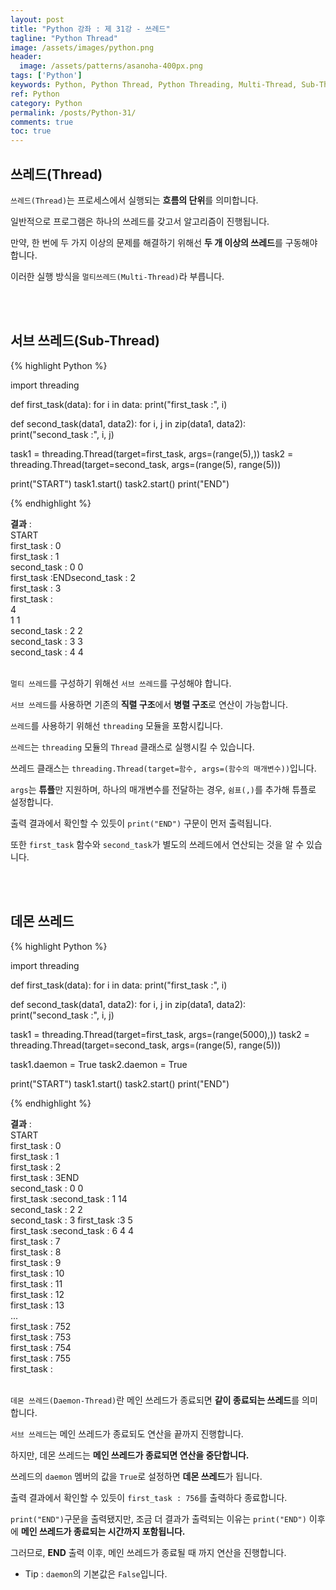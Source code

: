 ```yaml
---
layout: post
title: "Python 강좌 : 제 31강 - 쓰레드"
tagline: "Python Thread"
image: /assets/images/python.png
header:
  image: /assets/patterns/asanoha-400px.png
tags: ['Python']
keywords: Python, Python Thread, Python Threading, Multi-Thread, Sub-Thread, Daemon-Thread
ref: Python
category: Python
permalink: /posts/Python-31/
comments: true
toc: true
---
```


## 쓰레드(Thread)

`쓰레드(Thread)`는 프로세스에서 실행되는 **흐름의 단위**를 의미합니다.

일반적으로 프로그램은 하나의 쓰레드를 갖고서 알고리즘이 진행됩니다.

만약, 한 번에 두 가지 이상의 문제를 해결하기 위해선 **두 개 이상의 쓰레드**를 구동해야합니다.

이러한 실행 방식을 `멀티쓰레드(Multi-Thread)`라 부릅니다.

<br>
<br>

## 서브 쓰레드(Sub-Thread)

{% highlight Python %}

import threading


def first_task(data):
    for i in data:
        print("first_task :", i)


def second_task(data1, data2):
    for i, j in zip(data1, data2):
        print("second_task :", i, j)


task1 = threading.Thread(target=first_task, args=(range(5),))
task2 = threading.Thread(target=second_task, args=(range(5), range(5)))

print("START")
task1.start()
task2.start()
print("END")

{% endhighlight %}

**결과**
:    
START<br>
first_task : 0<br>
first_task : 1<br>
second_task : 0 0<br>
first_task :ENDsecond_task : 2<br>
first_task : 3<br>
first_task :<br>
 4<br>
1 1<br>
second_task : 2 2<br>
second_task : 3 3<br>
second_task : 4 4<br>
<br>

`멀티 쓰레드`를 구성하기 위해선 `서브 쓰레드`를 구성해야 합니다.

`서브 쓰레드`를 사용하면 기존의 **직렬 구조**에서 **병렬 구조**로 연산이 가능합니다. 

`쓰레드`를 사용하기 위해선 `threading` 모듈을 포함시킵니다.

`쓰레드`는 `threading` 모듈의 `Thread` 클래스로 실행시킬 수 있습니다.

쓰레드 클래스는 `threading.Thread(target=함수, args=(함수의 매개변수))`입니다.

`args`는 **튜플**만 지원하며, 하나의 매개변수를 전달하는 경우, `쉼표(,)`를 추가해 튜플로 설정합니다.

출력 결과에서 확인할 수 있듯이 `print("END")` 구문이 먼저 출력됩니다.

또한 `first_task` 함수와 `second_task`가 별도의 쓰레드에서 연산되는 것을 알 수 있습니다.

<br>
<br>

## 데몬 쓰레드

{% highlight Python %}

import threading


def first_task(data):
    for i in data:
        print("first_task :", i)


def second_task(data1, data2):
    for i, j in zip(data1, data2):
        print("second_task :", i, j)


task1 = threading.Thread(target=first_task, args=(range(5000),))
task2 = threading.Thread(target=second_task, args=(range(5), range(5)))

task1.daemon = True
task2.daemon = True

print("START")
task1.start()
task2.start()
print("END")

{% endhighlight %}

**결과**
:    
START<br>
first_task : 0<br>
first_task : 1<br>
first_task : 2<br>
first_task : 3END<br>
second_task : 0 0<br>
first_task :second_task :  1 14<br>
second_task : 2 2<br>
second_task : 3 first_task :3 5<br>
first_task :second_task : 6 4 4<br>
first_task : 7<br>
first_task : 8<br>
first_task : 9<br>
first_task : 10<br>
first_task : 11<br>
first_task : 12<br>
first_task : 13<br>
...<br>
first_task : 752<br>
first_task : 753<br>
first_task : 754<br>
first_task : 755<br>
first_task :<br>
<br>

`데몬 쓰레드(Daemon-Thread)`란 메인 쓰레드가 종료되면 **같이 종료되는 쓰레드**를 의미합니다.

`서브 쓰레드`는 메인 쓰레드가 종료되도 연산을 끝까지 진행합니다.

하지만, 데몬 쓰레드는 **메인 쓰레드가 종료되면 연산을 중단합니다.**

쓰레드의 `daemon` 멤버의 값을 `True`로 설정하면 **데몬 쓰레드**가 됩니다.

출력 결과에서 확인할 수 있듯이 `first_task : 756`를 출력하다 종료합니다.

`print("END")`구문을 출력됐지만, 조금 더 결과가 출력되는 이유는 `print("END")` 이후에 **메인 쓰레드가 종료되는 시간까지 포함됩니다.**

그러므로, **END** 출력 이후, 메인 쓰레드가 종료될 때 까지 연산을 진행합니다.

- Tip : `daemon`의 기본값은 `False`입니다.
